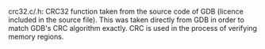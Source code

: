 crc32.c/.h:
CRC32 function taken from the source code of GDB (licence included in the source file). This was taken directly from GDB in order to match GDB's CRC algorithm exactly. CRC is used in the process of verifying memory regions.
